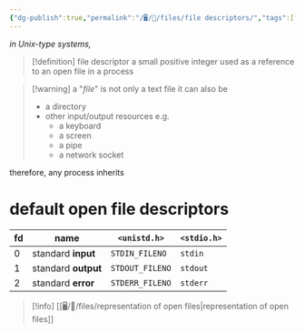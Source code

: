 ```yaml
---
{"dg-publish":true,"permalink":"/🖥/🐧/files/file descriptors/","tags":["c","cpp"]}
---
```




*in Unix-type systems,*
>[!definition] file descriptor
> a small positive integer used as a reference to an open file in a process

>[!warning] a "*file*" is not only a text file
>it can also be
>- a directory
>- other input/output resources e.g.
>	- a keyboard
>	- a screen
>	- a pipe
>	- a network socket

therefore, any process inherits
# default open file descriptors

| fd  | name                | `<unistd.h>`    | `<stdio.h>` |
| --- | ------------------- | --------------- | ----------- |
| 0   | standard **input**  | `STDIN_FILENO`  | `stdin`     |
| 1   | standard **output** | `STDOUT_FILENO` | `stdout`    |
| 2   | standard **error**  | `STDERR_FILENO` | `stderr`    |
>[!info] [[🖥/🐧/files/representation of open files\|representation of open files]]

